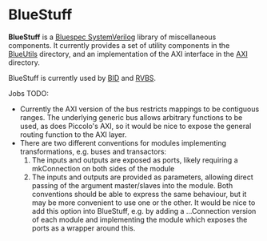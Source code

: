 BlueStuff
=========

**BlueStuff** is a [Bluespec SystemVerilog](http://wiki.bluespec.com/bluespec-systemverilog-and-compiler) library of miscellaneous components. It currently provides a set of utility components in the [BlueUtils](BlueUtils) directory, and an implementation of the AXI interface in the [AXI](AXI) directory.

BlueStuff is currently used by [BID](https://github.com/CTSRD-CHERI/BID.git) and [RVBS](https://github.com/CTSRD-CHERI/RVBS.git).

Jobs TODO:

- Currently the AXI version of the bus restricts mappings to be contiguous ranges. The underlying generic bus allows arbitrary functions to be used, as does Piccolo's AXI, so it would be nice to expose the general routing function to the AXI layer.
- There are two different conventions for modules implementing transformations, e.g. buses and transactors:
  1. The inputs and outputs are exposed as ports, likely requiring a mkConnection on both sides of the module
  2.  The inputs and outputs are provided as parameters, allowing direct passing of the argument master/slaves into the module.
  Both conventions should be able to express the same behaviour, but it may be more convenient to use one or the other. It would be nice to add this option into BlueStuff, e.g. by adding a ...Connection version of each module and implementing the module which exposes the ports as a wrapper around this.
